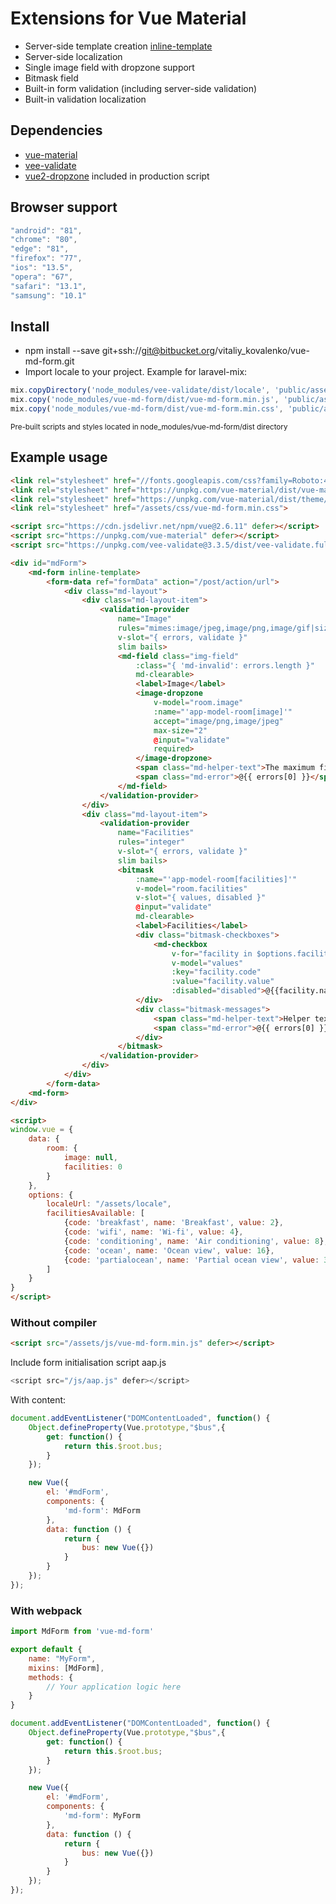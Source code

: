 # Extensions for Vue Material

 * Server-side template creation [inline-template](https://vuejs.org/v2/guide/components-edge-cases.html#Inline-Templates)
 * Server-side localization
 * Single image field with dropzone support
 * Bitmask field
 * Built-in form validation (including server-side validation)
 * Built-in validation localization

## Dependencies

 * [vue-material](https://github.com/vuematerial/vue-material)
 * [vee-validate](https://github.com/logaretm/vee-validate)
 * [vue2-dropzone](https://github.com/rowanwins/vue-dropzone) included in production script

## Browser support

```JavaScript
"android": "81",
"chrome": "80",
"edge": "81",
"firefox": "77",
"ios": "13.5",
"opera": "67",
"safari": "13.1",
"samsung": "10.1"
```

## Install

 * npm install --save git+ssh://git@bitbucket.org/vitaliy_kovalenko/vue-md-form.git
 * Import locale to your project. Example for laravel-mix:

```JavaScript
mix.copyDirectory('node_modules/vee-validate/dist/locale', 'public/assets/locale');
mix.copy('node_modules/vue-md-form/dist/vue-md-form.min.js', 'public/assets/js/vue-md-form.min.js')
mix.copy('node_modules/vue-md-form/dist/vue-md-form.min.css', 'public/assets/css/vue-md-form.min.css')
```

<sup>Pre-built scripts and styles located in node_modules/vue-md-form/dist directory</sup>

## Example usage

```HTML
<link rel="stylesheet" href="//fonts.googleapis.com/css?family=Roboto:400,500,700,400italic|Material+Icons">
<link rel="stylesheet" href="https://unpkg.com/vue-material/dist/vue-material.min.css">
<link rel="stylesheet" href="https://unpkg.com/vue-material/dist/theme/default.css">
<link rel="stylesheet" href="/assets/css/vue-md-form.min.css">

<script src="https://cdn.jsdelivr.net/npm/vue@2.6.11" defer></script>
<script src="https://unpkg.com/vue-material" defer></script>
<script src="https://unpkg.com/vee-validate@3.3.5/dist/vee-validate.full.min.js" defer></script>
```

```HTML
<div id="mdForm">
	<md-form inline-template>
		<form-data ref="formData" action="/post/action/url">
			<div class="md-layout">
				<div class="md-layout-item">
					<validation-provider
						name="Image"
						rules="mimes:image/jpeg,image/png,image/gif|size:2000"
						v-slot="{ errors, validate }"
						slim bails>
					    <md-field class="img-field"
							:class="{ 'md-invalid': errors.length }"
							md-clearable>
					        <label>Image</label>
					        <image-dropzone
								v-model="room.image"
								:name="'app-model-room[image]'"
								accept="image/png,image/jpeg"
								max-size="2"
								@input="validate"
								required>
					        </image-dropzone>
					        <span class="md-helper-text">The maximum file size is 2 MB.</span>
					        <span class="md-error">@{{ errors[0] }}</span>
					    </md-field>
					</validation-provider>
				</div>
				<div class="md-layout-item">
					<validation-provider
						name="Facilities"
						rules="integer"
						v-slot="{ errors, validate }"
						slim bails>
						<bitmask
							:name="'app-model-room[facilities]'"
							v-model="room.facilities"
							v-slot="{ values, disabled }"
							@input="validate"
							md-clearable>
							<label>Facilities</label>
							<div class="bitmask-checkboxes">
								<md-checkbox
									v-for="facility in $options.facilitiesAvailable"
									v-model="values"
									:key="facility.code"
									:value="facility.value"
									:disabled="disabled">@{{facility.name}}</md-checkbox>
							</div>
							<div class="bitmask-messages">
								<span class="md-helper-text">Helper text</span>
								<span class="md-error">@{{ errors[0] }}</span>
							</div>
						</bitmask>
					</validation-provider>
				</div>
			</div>
		</form-data>
	<md-form>
</div>

<script>
window.vue = {
	data: {
		room: {
			image: null,
			facilities: 0
		}
	},
	options: {
		localeUrl: "/assets/locale",
		facilitiesAvailable: [
			{code: 'breakfast', name: 'Breakfast', value: 2},
			{code: 'wifi', name: 'Wi-fi', value: 4},
			{code: 'conditioning', name: 'Air conditioning', value: 8},
			{code: 'ocean', name: 'Ocean view', value: 16},
			{code: 'partialocean', name: 'Partial ocean view', value: 32}
		]
	}
}
</script>
```

### Without compiler

```HTML
<script src="/assets/js/vue-md-form.min.js" defer></script>
```

Include form initialisation script aap.js

```javaScript
<script src="/js/aap.js" defer></script>
```

With content:

```javaScript
document.addEventListener("DOMContentLoaded", function() {
	Object.defineProperty(Vue.prototype,"$bus",{
		get: function() {
			return this.$root.bus;
		}
	});

	new Vue({
		el: '#mdForm',
		components: {
			'md-form': MdForm
		},
		data: function () {
			return {
				bus: new Vue({})
			}
		}
	});
});
```

### With webpack

```JavaScript
import MdForm from 'vue-md-form'

export default {
	name: "MyForm",
	mixins: [MdForm],
	methods: {
		// Your application logic here
	}
}

document.addEventListener("DOMContentLoaded", function() {
	Object.defineProperty(Vue.prototype,"$bus",{
		get: function() {
			return this.$root.bus;
		}
	});

	new Vue({
		el: '#mdForm',
		components: {
			'md-form': MyForm
		},
		data: function () {
			return {
				bus: new Vue({})
			}
		}
	});
});
```



